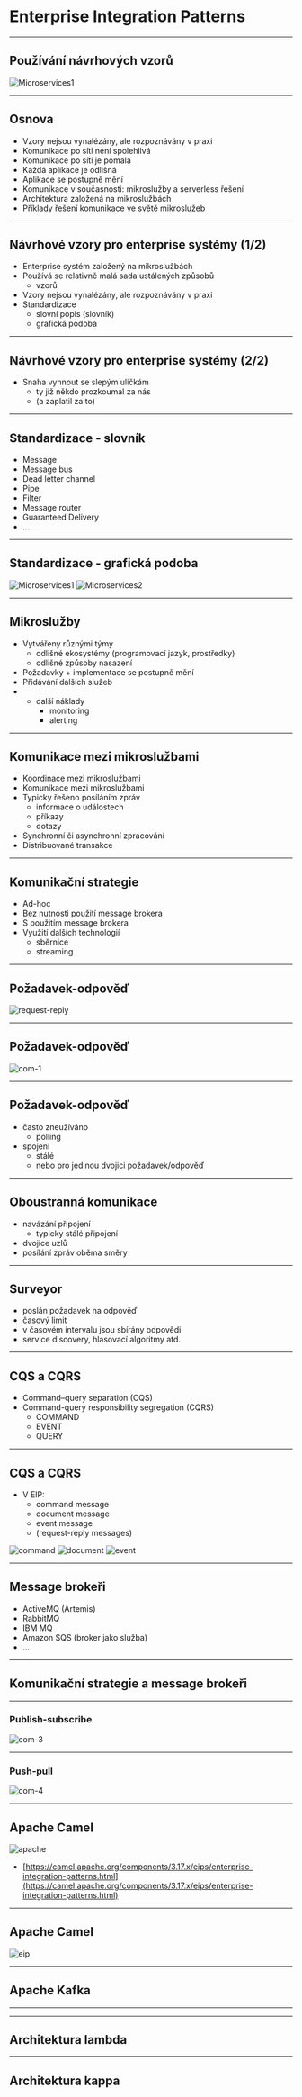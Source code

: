# Enterprise Integration Patterns

---

## Používání návrhových vzorů

![Microservices1](images/apache_camel_message_translator.gif)

---

## Osnova

* Vzory nejsou vynalézány, ale rozpoznávány v praxi
* Komunikace po síti není spolehlivá
* Komunikace po síti je pomalá
* Každá aplikace je odlišná
* Aplikace se postupně mění
* Komunikace v současnosti: mikroslužby a serverless řešení
* Architektura založená na mikroslužbách
* Příklady řešení komunikace ve světě mikroslužeb

---

## Návrhové vzory pro enterprise systémy (1/2)

* Enterprise systém založený na mikroslužbách
* Používá se relativně malá sada ustálených způsobů
    - vzorů
* Vzory nejsou vynalézány, ale rozpoznávány v praxi
* Standardizace
    - slovní popis (slovník)
    - grafická podoba

---

## Návrhové vzory pro enterprise systémy (2/2)

* Snaha vyhnout se slepým uličkám
    - ty již někdo prozkoumal za nás
    - (a zaplatil za to)

---

## Standardizace - slovník

* Message
* Message bus
* Dead letter channel
* Pipe
* Filter
* Message router
* Guaranteed Delivery
* ...

---

## Standardizace - grafická podoba

![Microservices1](images/apache_camel_eip1.png)
![Microservices2](images/apache_camel_eip2.png)

---

## Mikroslužby

* Vytvářeny různými týmy
    - odlišné ekosystémy (programovací jazyk, prostředky)
    - odlišné způsoby nasazení
* Požadavky + implementace se postupně mění
* Přidávání dalších služeb
* + další náklady
    - monitoring
    - alerting

---

## Komunikace mezi mikroslužbami

* Koordinace mezi mikroslužbami
* Komunikace mezi mikroslužbami
* Typicky řešeno posíláním zpráv
    - informace o událostech
    - příkazy
    - dotazy
* Synchronní či asynchronní zpracování
* Distribuované transakce

---

## Komunikační strategie

* Ad-hoc
* Bez nutnosti použití message brokera
* S použitím message brokera
* Využití dalších technologií
    - sběrnice
    - streaming

---

## Požadavek-odpověď

![request-reply](images/eip_request_reply.gif)

---

## Požadavek-odpověď

![com-1](images/com-01-request_reply.png)

---

## Požadavek-odpověď

* často zneužíváno
    - polling
* spojení
    - stálé
    - nebo pro jedinou dvojici požadavek/odpověď

---

## Oboustranná komunikace

* navázání připojení
   - typicky stálé připojení
* dvojice uzlů
* posílání zpráv oběma směry

---

## Surveyor

* poslán požadavek na odpověď
* časový limit
* v časovém intervalu jsou sbírány odpovědi
* service discovery, hlasovací algoritmy atd.

---

## CQS a CQRS

* Command–query separation (CQS)
* Command-query responsibility segregation (CQRS)
    - COMMAND
    - EVENT
    - QUERY

---

## CQS a CQRS

* V EIP:
    - command message
    - document message
    - event message
    - (request-reply messages)

![command](images/eip_command.gif)
![document](images/eip_document.gif)
![event](images/eip_event.gif)

---

## Message brokeři

* ActiveMQ (Artemis)
* RabbitMQ
* IBM MQ
* Amazon SQS (broker jako služba)
* ...

---

## Komunikační strategie a message brokeři

---

### Publish-subscribe

![com-3](images/com-03-pub-sub.png)

---

### Push-pull

![com-4](images/com-04-push-pull.png)

---

## Apache Camel

![apache](images/apache_camel_logo.png)

* [https://camel.apache.org/components/3.17.x/eips/enterprise-integration-patterns.html](https://camel.apache.org/components/3.17.x/eips/enterprise-integration-patterns.html)

---

## Apache Camel

![eip](images/eip.png)

---

## Apache Kafka

---

---

## Architektura lambda

---

## Architektura kappa
